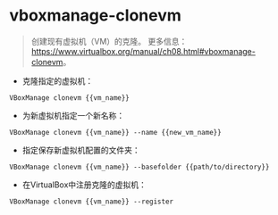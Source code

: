 # vboxmanage-clonevm

> 创建现有虚拟机（VM）的克隆。
> 更多信息：<https://www.virtualbox.org/manual/ch08.html#vboxmanage-clonevm>。

- 克隆指定的虚拟机：

`VBoxManage clonevm {{vm_name}}`

- 为新虚拟机指定一个新名称：

`VBoxManage clonevm {{vm_name}} --name {{new_vm_name}}`

- 指定保存新虚拟机配置的文件夹：

`VBoxManage clonevm {{vm_name}} --basefolder {{path/to/directory}}`

- 在VirtualBox中注册克隆的虚拟机：

`VBoxManage clonevm {{vm_name}} --register`